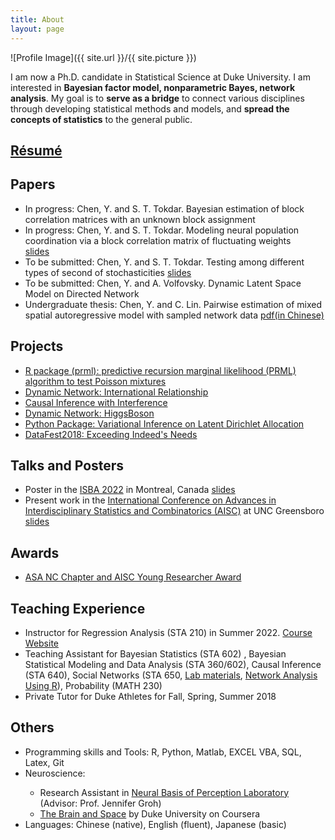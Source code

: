```yaml
---
title: About
layout: page
---
```

![Profile Image]({{ site.url }}/{{ site.picture }})



<p> I am now a Ph.D. candidate in Statistical Science at Duke University. I am interested in <b>Bayesian factor model, nonparametric Bayes, network analysis</b>. My goal is to <b>serve as a bridge</b> to connect various disciplines through developing statistical methods and models, and <b>spread the concepts of statistics</b> to the general public. </p>


<h2><a href="https://github.com/YunranChen/yunranchen.github.io/blob/master/assets/pdf/CV.pdf">Résumé</a></h2>

<h2>Papers</h2>

<ul>
	<li>In progress: Chen, Y. and S. T. Tokdar. Bayesian estimation of block correlation matrices with an unknown block assignment</li>
	<li>In progress: Chen, Y. and S. T. Tokdar. Modeling neural population coordination via a block correlation matrix of fluctuating weights</li> <a href="https://github.com/YunranChen/yunranchen.github.io/blob/master/assets/pdf/AISC.pdf">slides</a></li>
	<li>To be submitted: Chen, Y. and S. T. Tokdar. Testing among different types of second of stochasticities <a href="https://github.com/YunranChen/yunranchen.github.io/blob/master/assets/pdf/AISC.pdf">slides</a></li>
	<li>To be submitted: Chen, Y. and A. Volfovsky. Dynamic Latent Space Model on Directed Network</li>
	<li>Undergraduate thesis: Chen, Y. and C. Lin. Pairwise estimation of mixed spatial autoregressive model with sampled network data <a href="https://github.com/YunranChen/yunranchen.github.io/blob/master/assets/pdf/undergradthesis.pdf">pdf(in Chinese)</a></li>
</ul>

<h2>Projects</h2>

<ul>
	<li><a href="https://github.com/YunranChen/prml">R package (prml): predictive recursion marginal likelihood (PRML) algorithm to test Poisson mixtures</a></li>
	<li><a href="https://github.com/YunranChen/DynamicRelationship">Dynamic Network: International Relationship</a></li>
	<li><a href="https://github.com/YunranChen/Interference_in_CI">Causal Inference with Interference</a></li>
	<li><a href="https://github.com/YunranChen/HiggsBoson">Dynamic Network: HiggsBoson</a></li>
	<li><a href="https://github.com/YunranChen/VIonLDA">Python Package: Variational Inference on Latent Dirichlet Allocation</a></li>
	<li><a href="https://github.com/YunranChen/DataFest2018">DataFest2018: Exceeding Indeed's Needs</a></li>
</ul>


<h2>Talks and Posters</h2>

<ul>
	<li>Poster in the <a href="https://isbawebmaster.github.io/ISBA2022/">ISBA 2022</a> in Montreal, Canada <a href="https://github.com/YunranChen/yunranchen.github.io/blob/master/assets/pdf/AISC.pdf">slides</a></li>
	<li>Present work in the <a href="https://www.uncg.edu/mat/aisc/2018/index.html">International Conference on Advances in Interdisciplinary Statistics and Combinatorics (AISC)</a> at UNC Greensboro <a href="https://github.com/YunranChen/yunranchen.github.io/blob/master/assets/pdf/AISC.pdf">slides</a></li>
	
</ul>


<h2>Awards</h2>

<ul>
	<li> <a href="https://community.amstat.org/northcarolina/students">ASA NC Chapter and AISC Young Researcher Award</a></li>
	
</ul>

<h2>Teaching Experience</h2>

<ul>
	<li>Instructor for Regression Analysis (STA 210) in Summer 2022.  <a href="https://yunranchen.github.io/STA210Summer/">Course Website</a>
	<li>Teaching Assistant for Bayesian Statistics (STA 602) , Bayesian Statistical Modeling and Data Analysis (STA 360/602), Causal Inference (STA 640), Social Networks (STA 650, <a href="https://github.com/YunranChen/STA650Lab">Lab materials</a>, <a href="https://github.com/YunranChen/STA650Lab">Network Analysis Using R</a>), Probability (MATH 230)
	<li>Private Tutor for Duke Athletes for Fall, Spring, Summer 2018</li>
</ul>

<h2>Others</h2>

<ul class="skill-list">
	<li>Programming skills and Tools: R, Python, Matlab, EXCEL VBA, SQL, Latex, Git</li>
	<li>Neuroscience: </li>
	<ul>
		<li>Research Assistant in <a href="https://people.duke.edu/~jmgroh/">Neural Basis of Perception Laboratory</a> (Advisor: Prof. Jennifer Groh)</li>
		<li><a href="https://www.coursera.org/learn/human-brain">The Brain and Space</a> by Duke University on Coursera</li>
		</ul>
	<li>Languages: Chinese (native), English (fluent), Japanese (basic)</li>
</ul>
